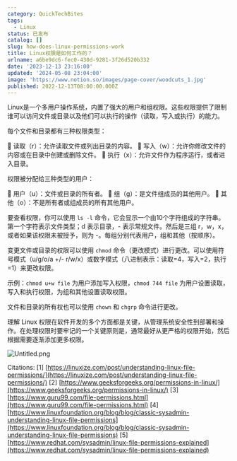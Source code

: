 ```yaml
---
category: QuickTechBites
tags:
  - Linux
status: 已发布
catalog: []
slug: how-does-linux-permissions-work
title: Linux权限是如何工作的？
urlname: a6be9dc6-fec0-430d-9281-3f26d520b332
date: '2023-12-13 23:16:00'
updated: '2024-05-08 23:04:00'
image: 'https://www.notion.so/images/page-cover/woodcuts_1.jpg'
published: 2022-12-13T08:00:00.000Z
---
```


Linux是一个多用户操作系统，内置了强大的用户和组权限。这些权限提供了限制谁可以访问文件或目录以及他们可以执行的操作（读取，写入或执行）的能力。


每个文件和目录都有三种权限类型：


🔸 读取（r）：允许读取文件或列出目录的内容。
🔸 写入（w）：允许你修改文件的内容或在目录中创建或删除文件。
🔸 执行（x）：允许文件作为程序运行，或者进入目录。


权限被分配给三种类型的用户：


🔸 用户（u）：文件或目录的所有者。
🔸 组（g）：是文件组成员的其他用户。
🔸 其他（o）：不是所有者或组成员的所有其他用户。


要查看权限，你可以使用 `ls -l` 命令，它会显示一个由10个字符组成的字符串。第一个字符表示文件类型；d 表示目录，- 表示常规文件。然后是三组 r，w，x，或者如果该权限未被授予，则为 -。每组分别代表用户，组和其他（按顺序）。


变更文件或目录的权限可以使用 `chmod` 命令（更改模式）进行更改。可以使用符号模式（u/g/o/a +/- r/w/x）或数字模式（八进制表示：读取=4，写入=2，执行=1）来更改权限。


示例：`chmod u+w file` 为用户添加写入权限，`chmod 744 file` 为用户设置读取，写入和执行权限，为组和其他设置读取权限。


文件和目录的所有权也可以使用 `chown` 和 `chgrp` 命令进行更改。


理解 Linux 权限在软件开发的多个方面都是关键，从管理系统安全性到部署和操作。在处理权限时要牢记的一个关键原则是，通常最好从更严格的权限开始，然后根据需要逐渐添加更多权限。


![Untitled.png](https://prod-files-secure.s3.us-west-2.amazonaws.com/5d24fe63-e567-4804-86f9-9fdc62e13082/332b89ee-9c33-4950-8a69-32c3d1ff2c69/Untitled.png?X-Amz-Algorithm=AWS4-HMAC-SHA256&X-Amz-Content-Sha256=UNSIGNED-PAYLOAD&X-Amz-Credential=ASIAZI2LB46672SR5IPM%2F20250310%2Fus-west-2%2Fs3%2Faws4_request&X-Amz-Date=20250310T053333Z&X-Amz-Expires=3600&X-Amz-Security-Token=IQoJb3JpZ2luX2VjED0aCXVzLXdlc3QtMiJHMEUCIQD0EniqbT6b%2FThKKLr22VVXSVDcANS6AtOH%2BQYG0UMk3wIgeyMkDGz871%2FNR2bvy%2BT1VBIbH4QRReOCJ%2BYQC4i%2F8kYqiAQIhv%2F%2F%2F%2F%2F%2F%2F%2F%2F%2FARAAGgw2Mzc0MjMxODM4MDUiDI8NLAA3q0KXFkWGVyrcA3ibmjIHLnUVjNXBRo%2B8s%2Buf2%2Bhfi6ssCjWwFnRWA1K%2Fe6zqSZjPNLoDFi%2Fj8pj0CZBS71FcfL1XFkbY9Eqmz7aU6nXbImaP%2FJc8e6Fls3hBTFDCiU%2BHr1MP8ofMRALTv3SlM4lMjuNBUfBqRThd43u4Uhi%2FnoMt%2Fos5LCfpm4RKMepqioZ6DUoM6%2Fx24AuzpFQ9CmgoUK%2BIiVhoXydRZB%2FNK6CtxZVULr0HowIeDhzl0MB70v6%2F2QMYaL%2FT2EFDMGb3uN6iLvMk3sKIp5lWrvRBo3i3uiD5g6L%2Br47czg3Yi%2B4w5O%2BUaZT5Fq4TLC2FpaCGhyeFJ8md%2BhI9XKbjf4CcslVX4sjVP%2BviWfX271nk%2BsJXXQNoxId7Sr94Ns1iMpbJDuUcU5VyikVppdCSaH6hDhZpYcjGnaB3IsMIsXs3eHjxj3DgDrIWem7GiuwV%2FoK3jmvwEEyqKMv%2BuUwsXFOl7ukhkyVgoxkD9BZ7JIjhJHHppCT0jlcOMpLMspRR3TsNoRtXaicCR1tY%2FKxUnH1m4vvc6SHXTlNfaWtD7PmjBX%2FyCuWAKCg2ZGZkH5cCIMqfPDJhZruewdqZ%2B8MC8Ly7uhggRSpu6lQvzxk6jEuQ3mQc7wWaml6ZXjyhMMnoub4GOqUBLPg%2FfmQDa%2F1di%2FyKc1PG27hsqQoC12b9%2Bl5V2lENCtJpu9SEafuRzh3YkYXIidDIBNZJtuOYwh14cI2RBxiPiczk9%2F7xC074vKV%2BmbWwZXafIB%2BwdJoPTV3EV%2FJFpUdNrR%2BwSbRkKtKozEQLLGoUh0kCTUiU99UYaAq9zctfaiBafVBRRrC2AKSKzDc58NLnpzfGHqGWjGLfVY2wSa1z3UNTtUDh&X-Amz-Signature=80d219c105fdfc17cf601372ec041af98e8205e7f294a75eecdd09b2c9e5c44f&X-Amz-SignedHeaders=host&x-id=GetObject)


Citations:
[1] [https://linuxize.com/post/understanding-linux-file-permissions/](https://linuxize.com/post/understanding-linux-file-permissions/)
[2] [https://www.geeksforgeeks.org/permissions-in-linux/](https://www.geeksforgeeks.org/permissions-in-linux/)
[3] [https://www.guru99.com/file-permissions.html](https://www.guru99.com/file-permissions.html)
[4] [https://www.linuxfoundation.org/blog/blog/classic-sysadmin-understanding-linux-file-permissions](https://www.linuxfoundation.org/blog/blog/classic-sysadmin-understanding-linux-file-permissions)
[5] [https://www.redhat.com/sysadmin/linux-file-permissions-explained](https://www.redhat.com/sysadmin/linux-file-permissions-explained)

